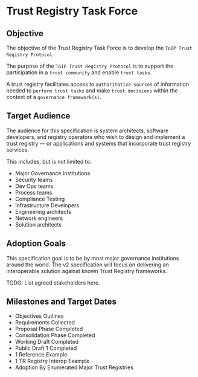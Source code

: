 # Trust Registry Task Force

## Objective

The objective of the Trust Registry Task Force is to develop the `ToIP Trust Registry Protocol`.

The purpose of the `ToIP Trust Registry Protocol` is to support the
participation in a `trust community` and enable `trust tasks`.

A trust registry facilitates access to `authoritative sources` of information
needed to `perform trust tasks` and make `trust decisions` within the context of
a `governance framework(s)`.

## Target Audience

The audience for this specification is system architects, software developers,
and registry operators who wish to design and implement a trust registry — or
applications and systems that incorporate trust registry services.

This includes, but is not limited to:

- Major Governance Institutions
- Security teams
- Dev Ops teams
- Process teams
- Compliance Testing
- Infrastructure Developers
- Engineering architects
- Network engineers
- Solution architects

## Adoption Goals

This specification goal is to be by most major governance institutions around
the world. The v2 specification will focus on delivering an interoperable
solution against known Trust Registry frameworks.

TODO: List agreed stakeholders here.

## Milestones and Target Dates

- Objectives Outlines
- Requirements Collected
- Proposal Phase Completed
- Consolidation Phase Completed
- Working Draft Completed
- Public Draft 1 Completed
- 1 Reference Example
- 1 TR Registry Interop Example
- Adoption By Enumerated Major Trust Registries
